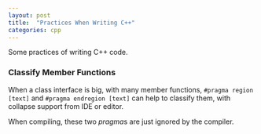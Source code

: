 ```yaml
---
layout: post
title:  "Practices When Writing C++"
categories: cpp
---
```


Some practices of writing C++ code.

### Classify Member Functions
When a class interface is big, with many member functions, `#pragma region [text]` and `#pragma endregion [text]` can help to classify them, with collapse support from IDE or editor.

When compiling, these two *pragma*s are just ignored by the compiler.

